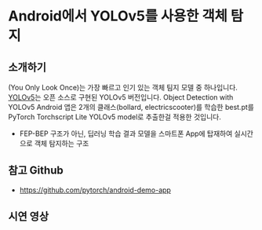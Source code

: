 # Android에서 YOLOv5를 사용한 객체 탐지

## 소개하기

(You Only Look Once)는 가장 빠르고 인기 있는 객체 팀지 모델 중 하나입니다. [YOLOv5](https://github.com/ultralytics/yolov5)는 오픈 소스로 구현된 YOLOv5 버전입니다.
Object Detection with YOLOv5 Android 앱은 2개의 클래스(bollard, electricscooter)를 학습한 best.pt를 PyTorch Torchscript Lite YOLOv5 model로 추출한걸 적용한 것입니다.

* FEP-BEP 구조가 아닌, 딥러닝 학습 결과 모델을 스마트폰 App에 탑재하여 실시간으로 객체 탐지하는 구조

## 참고 Github

* https://github.com/pytorch/android-demo-app

## 시연 영상
